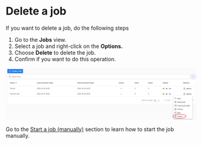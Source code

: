 # Delete a job

If you want to delete a job, do the following steps

1. Go to the **Jobs** view.
2. Select a job and right-click on the **Options.**
3. Choose **Delete** to delete the job.
4. Confirm if you want to do this operation.

![](../../../.gitbook/assets/kodo-cloud-administration-job02-delete.png)

Go to the [Start a job \(manually\)](https://storware.gitbook.io/kodo-for-cloud-office365/administration/kodo-organization-admin-guide/jobs/start-a-job-manually) section to learn how to start the job manually.

